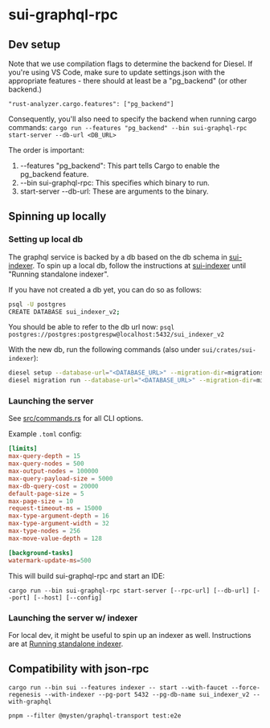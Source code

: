# sui-graphql-rpc

## Dev setup
Note that we use compilation flags to determine the backend for Diesel. If you're using VS Code, make sure to update settings.json with the appropriate features - there should at least be a "pg_backend" (or other backend.)
```
"rust-analyzer.cargo.features": ["pg_backend"]
```
Consequently, you'll also need to specify the backend when running cargo commands:
```cargo run --features "pg_backend" --bin sui-graphql-rpc start-server --db-url <DB_URL>```

The order is important:
1. --features "pg_backend": This part tells Cargo to enable the pg_backend feature.
2. --bin sui-graphql-rpc: This specifies which binary to run.
3. start-server --db-url: These are arguments to the binary.

## Spinning up locally

### Setting up local db

The graphql service is backed by a db based on the db schema in [sui-indexer](../sui-indexer/src/schema.rs). To spin up a local db, follow the instructions at [sui-indexer](../sui-indexer/README.md) until "Running standalone indexer".

If you have not created a db yet, you can do so as follows:
```sh
psql -U postgres
CREATE DATABASE sui_indexer_v2;
```

You should be able to refer to the db url now:
`psql postgres://postgres:postgrespw@localhost:5432/sui_indexer_v2`

With the new db, run the following commands (also under `sui/crates/sui-indexer`):

```sh
diesel setup --database-url="<DATABASE_URL>" --migration-dir=migrations
diesel migration run --database-url="<DATABASE_URL>" --migration-dir=migrations
```

### Launching the server
See [src/commands.rs](src/commands.rs) for all CLI options.

Example `.toml` config:
```toml
[limits]
max-query-depth = 15
max-query-nodes = 500
max-output-nodes = 100000
max-query-payload-size = 5000
max-db-query-cost = 20000
default-page-size = 5
max-page-size = 10
request-timeout-ms = 15000
max-type-argument-depth = 16
max-type-argument-width = 32
max-type-nodes = 256
max-move-value-depth = 128

[background-tasks]
watermark-update-ms=500
```

This will build sui-graphql-rpc and start an IDE:
```
cargo run --bin sui-graphql-rpc start-server [--rpc-url] [--db-url] [--port] [--host] [--config]
```

### Launching the server w/ indexer
For local dev, it might be useful to spin up an indexer as well. Instructions are at [Running standalone indexer](../sui-indexer/README.md#running-standalone-indexer).

## Compatibility with json-rpc

`cargo run --bin sui --features indexer -- start --with-faucet --force-regenesis --with-indexer --pg-port 5432 --pg-db-name sui_indexer_v2 --with-graphql`

`pnpm --filter @mysten/graphql-transport test:e2e`
